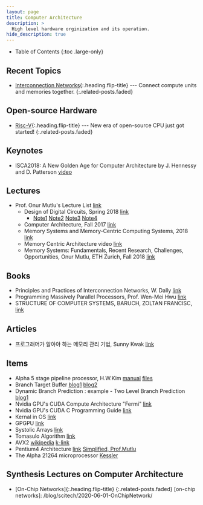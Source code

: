 ```yaml
---
layout: page
title: Computer Architecture
description: >
  High level hardware orginization and its operation.
hide_description: true
---
```


- Table of Contents
{:toc .large-only}

## Recent Topics
* [Interconnection Networks]{:.heading.flip-title} --- Connect compute units and memories together.
{:.related-posts.faded}

[Interconnection Networks]: /library/interconnect


## Open-source Hardware
* [Risc-V]{:.heading.flip-title} --- New era of open-source CPU just got started!
{:.related-posts.faded}

[Risc-V]: /library/riscV


## Keynotes
- ISCA2018: A New Golden Age for Computer Architecture by J. Hennessy and D. Patterson [video](https://youtu.be/3LVeEjsn8Ts)

## Lectures
- Prof. Onur Mutlu's Lecture List [link](https://people.inf.ethz.ch/omutlu/)
    + Design of Digital Circuits, Spring 2018 [link](https://safari.ethz.ch/digitaltechnik/spring2018/doku.php?id=schedule)  
        * [Note1](/assets/notes/note_DigitalCircuit_Onu_01.pdf) [Note2](/assets/notes/note_DigitalCircuit_Onu_02.pdf) [Note3](/assets/notes/note_DigitalCircuit_Onu_03.pdf) [Note4](/assets/notes/note_DigitalCircuit_Onu_03.pdf)
    + Computer Architecture, Fall 2017 [link](https://safari.ethz.ch/architecture/fall2017/doku.php?id=schedule)
    + Memory Systems and Memory-Centric Computing Systems, 2018 [link](https://people.inf.ethz.ch/omutlu/acaces2018.html)
    + Memory Centric Architecture video [link](https://www.youtube.com/watch?v=kgiZlSOcGFM)
    + Memory Systems: Fundamentals, Recent Research, Challenges, Opportunities, Onur Mutlu, ETH Zurich, Fall 2018 [link](https://safari.ethz.ch/memory_systems/2018/doku.php)

## Books
- Principles and Practices of Interconnection Networks, W. Dally [link](https://dl.acm.org/doi/pdf/10.5555/2821589)
- Programming Massively Parallel Processors, Prof. Wen-Mei Hwu [link](https://www.amazon.com/Programming-Massively-Parallel-Processors-Hands/dp/0123814723)
- STRUCTURE OF COMPUTER SYSTEMS, BARUCH, ZOLTAN FRANCISC, [link](http://users.utcluj.ro/~baruch/en/pages/resources/structure-of-computer-systems.php)

## Articles
- 프로그래머가 알아야 하는 메모리 관리 기법, Sunny Kwak [link](https://www.slideshare.net/sunnykwak90/ss-43933481)


## Items
- Alpha 5 stage pipeline processor, H.W.Kim [manual](/assets/notes/470_LabAssignment1.pdf) [files](/assets/files/alpha_5stage_pipeline_processor.tar.gz)
- Branch Target Buffer [blog1](https://myspacenote.tistory.com/5) [blog2](https://m.blog.naver.com/PostView.nhn?blogId=ej888ej&logNo=130075396731&proxyReferer=https%3A%2F%2Fwww.google.com%2F)
- Dynamic Branch Prediction : example - Two Level Branch Prediction [blog1](https://myspacenote.tistory.com/6?category=787707)
- Nvidia GPU's CUDA Compute Architecture "Fermi" [link](https://www.nvidia.com/content/PDF/fermi_white_papers/NVIDIA_Fermi_Compute_Architecture_Whitepaper.pdf)
- Nvidia GPU's CUDA C Programming Guide [link](https://docs.nvidia.com/pdf/CUDA_C_Programming_Guide.pdf)
- Kernal in OS [link](https://12bme.tistory.com/288)
- GPGPU [link](https://ko.wikipedia.org/wiki/GPGPU)
- Systolic Arrays [link](http://www.eecs.harvard.edu/~htk/publication/1982-kung-why-systolic-architecture.pdf)
- Tomasulo Algorithm [link](https://en.wikipedia.org/wiki/Tomasulo_algorithm)
- AVX2 [wikipedia](https://en.wikipedia.org/wiki/Advanced_Vector_Extensions) [k-link](https://namu.wiki/w/%EA%B3%A0%EA%B8%89%20%EB%B2%A1%ED%84%B0%20%ED%99%95%EC%9E%A5)
- Pentium4 Architecture [link](http://www.ecs.umass.edu/ece/koren/ece568/papers/Pentium4.pdf) [Simplified, Prof.Mutlu](https://dl.acm.org/citation.cfm?id=822823)
- The Alpha 21264 microprocessor
 [Kessler](https://ieeexplore.ieee.org/document/755465)

## Synthesis Lectures on Computer Architecture

- [On-Chip Networks]{:.heading.flip-title}
{:.related-posts.faded}
[on-chip networks]: /blog/scitech/2020-06-01-OnChipNetwork/